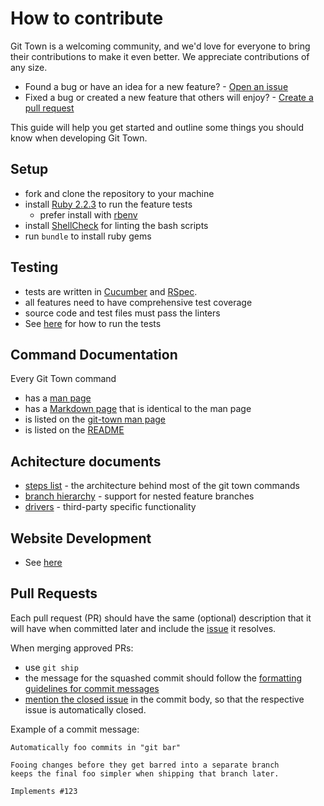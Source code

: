 # How to contribute

Git Town is a welcoming community, and we'd love for everyone to bring
their contributions to make it even better.
We appreciate contributions of any size.

* Found a bug or have an idea for a new feature? - [Open an issue](https://github.com/Originate/git-town/issues/new)
* Fixed a bug or created a new feature that others will enjoy? - [Create a pull request](https://help.github.com/articles/using-pull-requests/)

This guide will help you get started and outline some things you should know when developing Git Town.


## Setup

* fork and clone the repository to your machine
* install [Ruby 2.2.3](https://www.ruby-lang.org/en/documentation/installation) to run the feature tests
  * prefer install with [rbenv](https://github.com/sstephenson/rbenv)
* install [ShellCheck](https://github.com/koalaman/shellcheck) for linting the bash scripts
* run `bundle` to install ruby gems


## Testing

* tests are written in [Cucumber](http://cukes.info/) and [RSpec](http://rspec.info/).
* all features need to have comprehensive test coverage
* source code and test files must pass the linters
* See [here](./documentation/development/testing.md) for how to run the tests


## Command Documentation

Every Git Town command
* has a [man page](./man/man1)
* has a [Markdown page](./documentation/commands) that is identical to the man page
* is listed on the [git-town man page](./man/man1/git-town.1)
* is listed on the [README](./README.md)


## Achitecture documents

* [steps list](./documentation/development/steps_list.md) - the architecture behind most of the git town commands
* [branch hierarchy](./documentation/development/branch_hierarchy.md) - support for nested feature branches
* [drivers](./documentation/development/drivers.md) - third-party specific functionality


## Website Development

* See [here](./documentation/development/website.md)


## Pull Requests

Each pull request (PR) should have the same (optional) description that it will
have when committed later and include the
[issue](https://github.com/Originate/git-town/issues) it resolves.

When merging approved PRs:
* use `git ship`
* the message for the squashed commit should follow the
  [formatting guidelines for commit messages](http://tbaggery.com/2008/04/19/a-note-about-git-commit-messages.html)
* [mention the closed issue](https://help.github.com/articles/closing-issues-via-commit-messages)
in the commit body, so that the respective issue is automatically closed.

Example of a commit message:

```
Automatically foo commits in "git bar"

Fooing changes before they get barred into a separate branch
keeps the final foo simpler when shipping that branch later.

Implements #123
```
